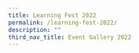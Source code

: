 ```yaml
---
title: Learning Fest 2022
permalink: /learning-fest-2022/
description: ""
third_nav_title: Event Gallery 2022
---
```

